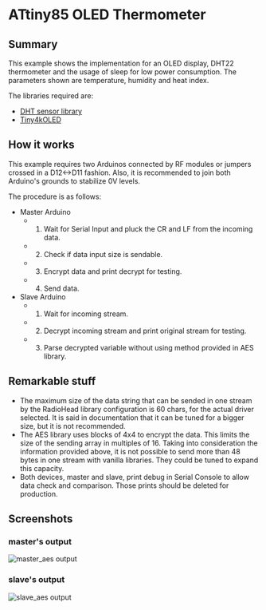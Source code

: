 # ATtiny85 OLED Thermometer
## Summary
This example shows the implementation for an OLED display, DHT22 thermometer and the usage of sleep for low power consumption.
The parameters shown are temperature, humidity and heat index.

The libraries required are:
- [DHT sensor library](https://github.com/adafruit/DHT-sensor-library/)
- [Tiny4kOLED](https://github.com/datacute/Tiny4kOLED/)

## How it works
This example requires two Arduinos connected by RF modules or jumpers crossed in a D12<->D11 fashion. Also, it is recommended to join both Arduino's grounds to stabilize 0V levels.

The procedure is as follows:
- Master Arduino
  - 1. Wait for Serial Input and pluck the CR and LF from the incoming data.
  - 2. Check if data input size is sendable.
  - 3. Encrypt data and print decrypt for testing.
  - 4. Send data.
- Slave Arduino
  - 1. Wait for incoming stream.
  - 2. Decrypt incoming stream and print original stream for testing.
  - 3. Parse decrypted variable without using method provided in AES library.

## Remarkable stuff
- The maximum size of the data string that can be sended in one stream by the RadioHead library configuration is 60 chars, for the actual driver selected. It is said in documentation that it can be tuned for a bigger size, but it is not recommended.
- The AES library uses blocks of 4x4 to encrypt the data. This limits the size of the sending array in multiples of 16. Taking into consideration the information provided above, it is not possible to send more than 48 bytes in one stream with vanilla libraries. They could be tuned to expand this capacity.
- Both devices, master and slave, print debug in Serial Console to allow data check and comparison. Those prints should be deleted for production.

## Screenshots
### master's output
![master_aes output](./master_test.png)

### slave's output
![slave_aes output](./slave_test.png)
